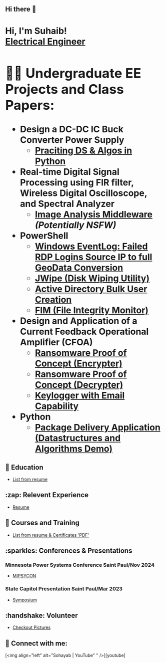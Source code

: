 ## Hi there 👋


<h1>Hi, I'm Suhaib! <br/><a href="https://www.linkedin.com/in/suhaib-abugdera/">Electrical Engineer</a> <a Desinger</a>

<h2>👨‍💻 Undergraduate EE Projects and Class Papers:</h2>

- <b>Design a DC-DC IC Buck Converter Power Supply </b>
  - [Praciting DS & Algos in Python](https://github.com/)
- <b>Real-time Digital Signal Processing using FIR filter, Wireless Digital Oscilloscope, and Spectral Analyzer</b>
  - [Image Analysis Middleware](https://github.com/j) <b><i>(Potentially NSFW)</b></i>
- <b>PowerShell</b>
  - [Windows EventLog: Failed RDP Logins Source IP to full GeoData Conversion](https://github.com/)
  - [JWipe (Disk Wiping Utility)](https://github.com/)
  - [Active Directory Bulk User Creation](https://github.com/)
  - [FIM (File Integrity Monitor)](https://github.com/)
- <b>Design and Application of a Current Feedback Operational Amplifier (CFOA)</b>
  - [Ransomware Proof of Concept (Encrypter)](https://github.com/Sohayab/Resume-Info-Docs/wiki/Design-and-Application-of-a-Current-Feedback-Operational-Amplifier-(CFOA))
  - [Ransomware Proof of Concept (Decrypter)](https://github.com/)
  - [Keylogger with Email Capability](https://github.com/)
- <b>Python</b>
  - [Package Delivery Application (Datastructures and Algorithms Demo)](https://github.com/j)

<h2>🏫 Education</h2>

- [List from resume](https://github.com/Sohayab/Resume-Info-Docs/wiki/Education)
  
<h2>:zap: Relevent Experience</h2>

- [Resume](https://github.com/Sohayab/Resume-Info-Docs/wiki/Experiences)

<h2>📔 Courses and Training</h2>

- [List from resume & Certificates 'PDF'](https://github.com/Sohayab/Resume-Info-Docs/wiki/Courses-and-Training)

<h2>:sparkles: Conferences & Presentations</h2>
<h3>Minnesota Power Systems Conference Saint Paul/Nov 2024</h3>

- [MIPSYCON](https://ccaps.umn.edu/minnesota-power-systems-conference)
<h3>State Capitol Presentation Saint Paul/Mar 2023</h3>

- [Symposium](https://symposium.foragerone.com/2023-posters-at-st-paul/presentations/50728)
  
<h2>:handshake: Volunteer</h2>

- [Checkout Pictures](https://github.com/Sohayab/Resume-Info-Docs/wiki/Volunteer)

<h2> 🤳 Connect with me:</h2>

[<img align="left" alt="Sohayab | YouTube" " />][youtube]


[linkedin]: https://www.linkedin.com/in/suhaib-abugdera/

<!--
**Sohayab/Resume-Info-Docs** is a ✨ _special_ ✨ repository because its `README.md` (this file) appears on your GitHub profile.

Here are some ideas to get you started:

- 🔭 I’m currently working on ...
- 🌱 I’m currently learning ...
- 👯 I’m looking to collaborate on ...
- 🤔 I’m looking for help with ...
- 💬 Ask me about ...
- 📫 How to reach me: ...
- 😄 Pronouns: ...
- ⚡ Fun fact: ...
-->
